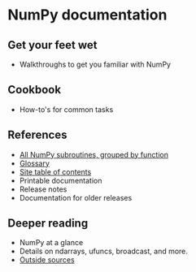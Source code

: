 # NumPy documentation

## Get your feet wet
- Walkthroughs to get you familiar with NumPy

## Cookbook
- How-to's for common tasks

## References
- [All NumPy subroutines, grouped by function](https://numpy.org/doc/stable/reference/routines.html)
- [Glossary](https://numpy.org/doc/stable/glossary.html)
- [Site table of contents](https://numpy.org/doc/stable/contents.html)
- Printable documentation 
- Release notes 
- Documentation for older releases

## Deeper reading
- NumPy at a glance
- Details on ndarrays, ufuncs, broadcast, and more.
- [Outside sources](https://numpy.org/learn/)

